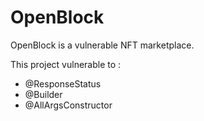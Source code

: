 # OpenBlock
OpenBlock is a vulnerable NFT marketplace.

This project vulnerable to :

- @ResponseStatus
- @Builder
- @AllArgsConstructor

